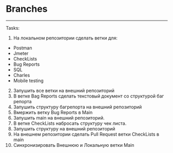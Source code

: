 # Branches
____

Tasks:  
1) На локальном репозитории сделать ветки для:
- Postman  
- Jmeter  
- CheckLists  
- Bug Reports  
- SQL  
- Charles  
- Mobile testing  

2) Запушить все ветки на внешний репозиторий
3) В ветке Bag Reports сделать текстовый документ со структурой баг репорта
4) Запушить структуру багрепорта на внешний репозиторий
5) Вмержить ветку Bug Reports в Main
6) Запушить main на внешний репозиторий.
7) В ветке CheckLists набросать структуру чек листа.
8) Запушить структуру на внешний репозиторий
9) На внешнем репозитории сделать Pull Request ветки CheckLists в main
10) Синхронизировать Внешнюю и Локальную ветки Main
